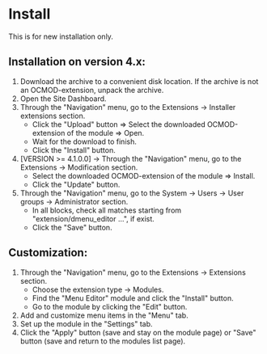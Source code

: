 <!DOCTYPE html>
<html lang="en">
<head>
    <meta charset="utf-8">
    <title>D.Menu Editor - INSTALL.md</title>
    <meta name="viewport" content="width=device-width">
</head>
<body>
    <h1>Install</h1>
    <p>This is for new installation only.</p>
    <h2>Installation on version 4.x:</h2>
    <p>
        <ol>
            <li>Download the archive to a convenient disk location. If the archive is not an OCMOD-extension, unpack the archive.</li>
            <li>Open the Site Dashboard.</li>
            <li>Through the "Navigation" menu, go to the Extensions -> Installer extensions section.
                <ul>
                  <li>Click the "Upload" button => Select the downloaded OCMOD-extension of the module => Open.</li>
                  <li>Wait for the download to finish.</li>
                  <li>Click the "Install" button.</li>
                </ul>
            </li>
            <li>[VERSION >= 4.1.0.0] -> Through the "Navigation" menu, go to the Extensions -> Modification section.
                <ul>
                  <li>Select the downloaded OCMOD-extension of the module => Install.</li>
                  <li>Click the "Update" button.</li>
                </ul>
            </li>
            <li>Through the "Navigation" menu, go to the System -> Users -> User groups -> Administrator section.
                <ul>
                  <li>In all blocks, check all matches starting from "extension/dmenu_editor ...", if exist.</li>
                  <li>Click the "Save" button.</li>
                </ul>
            </li>
        </ol>
    </p>
    <h2>Customization:</h2>
    <p>
        <ol>
            <li>Through the "Navigation" menu, go to the Extensions -> Extensions section.
                <ul>
                  <li>Choose the extension type -> Modules.</li>
                  <li>Find the "Menu Editor" module and click the "Install" button.</li>
                  <li>Go to the module by clicking the "Edit" button.</li>
                </ul>
            </li>
            <li>Add and customize menu items in the "Menu" tab.</li>
            <li>Set up the module in the "Settings" tab.</li>
            <li>Click the "Apply" button (save and stay on the module page) or "Save" button (save and return to the modules list page).</li>
        </ol>
    </p>
</body>
</html>
